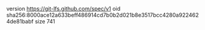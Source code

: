 version https://git-lfs.github.com/spec/v1
oid sha256:8000ace12a633beff486914cd7b0b2d021b8e3517bcc4280a9224624de81babf
size 741
